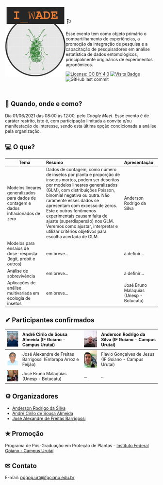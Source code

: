<img align="left" src="imagens/logo_wade.png" width="200">

<br />

## &#x2690; 
Esse evento tem como objeto primário o compartilhamento de experiências, a promoção da integração de pesquisa e a capacitação de pesquisadores em análise estatística de dados entomológicos, principalmente originários de experimentos agronômicos.

[![License: CC BY 4.0](https://img.shields.io/badge/License-CC%20BY%204.0-lightgrey.svg)](https://creativecommons.org/licenses/by/4.0/)
[![Visits Badge](https://badges.pufler.dev/visits/ppgppurt/wade)](https://ppgppurt.github.io/wade)
![GitHub last commit](https://img.shields.io/github/last-commit/ppgppurt/wade?color=orange&style=flat)

<br />

## &#x1f4dd; Quando, onde e como?
Dia 01/06/2021 das 08:00 às 12:00, pelo *Google Meet*. Esse evento é de caráter restrito, isto é, com participação limitada a convite e/ou manifestação de interesse, sendo esta última opção condicionada a análise pela organização.


## &#x1f4bb; O que?

Tema    |  Resumo                                |  Apresentação
--------|:---------------------------------------|:------------------
Modelos lineares generalizados para dados de contagem e dados inflacionados de zero | Dados de contagem, como número de insetos por planta e proporção de insetos mortos, podem ser descritos por modelos lineares generalizados (GLM), com distribuições Poisson, binomial negativa ou outra. Não raramente esses dados se apresentam com excesso de zeros. Este e outros fenômenos experimentais causam falta de ajuste (superdispersão) nos GLM. Veremos como ajustar, interpretar e utilizar critérios objetivos para escolha acertada de GLM. | Anderson Rodrigo da Silva
Modelos para ensaios de dose-resposta (logit, probit e outros) | em breve... | à definir...
Análise de sobrevivência | em breve... | à definir...
Aplicações de análise multivariada em ecologia de insetos | em breve... | José Bruno Malaquias (Unesp - Botucatu)

## &#x2714; Participantes confirmados
 
[<img src="imagens/andre_cirilo.jpg" width="100">](http://lattes.cnpq.br/7511716135317356) | André Cirílo de Sousa Almeida (IF Goiano - Campus Urutaí) | [<img src="imagens/anderson_silva.jpg" width="100">](http://lattes.cnpq.br/3916683240962357) | Anderson Rodrigo da Silva (IF Goiano - Campus Urutaí)
-----------|:------------------------------------------------------|:-----------|:------------------------------------------------------
[<img src="imagens/jose_alexandre.jpg" width="100">](http://lattes.cnpq.br/5377957113836597) | José Alexandre de Freitas Barrigossi (Embrapa Arroz e Feijão) | [<img src="imagens/flavio_goncalves.jpg" width="100">](http://lattes.cnpq.br/7529042187654040) | Flávio Gonçalves de Jesus (IF Goiano - Campus Urutaí)
[<img src="imagens/jose_bruno.jpg" width="100">](http://lattes.cnpq.br/1103370910009848) | José Bruno Malaquias (Unesp - Botucatu) | ... |  ...

## &#9881; Organizadores
- [Anderson Rodrigo da Silva](anderson.silva@ifgoiano.edu.br)
- [André Cirílo de Sousa Almeida](andre.almeida@ifgoiano.edu.br)
- [José Alexandre de Freitas Barrigossi](jose.barrigossi@embrapa.br)

## &#x272D; Promoção
Programa de Pós-Graduação em Proteção de Plantas - [Instituto Federal Goiano - Campus Urutaí](https://www.ifgoiano.edu.br/home/index.php/urutai)

## &#x2709; Contato
E-mail: <ppgpp.urt@ifgoiano.edu.br>
